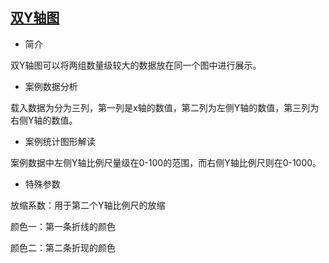 ## [双Y轴图](/basic/dual-y-axis)

- 简介

双Y轴图可以将两组数量级较大的数据放在同一个图中进行展示。

- 案例数据分析

载入数据为分为三列，第一列是x轴的数值，第二列为左侧Y轴的数值，第三列为右侧Y轴的数值。

- 案例统计图形解读

案例数据中左侧Y轴比例尺量级在0-100的范围，而右侧Y轴比例尺则在0-1000。

- 特殊参数

放缩系数：用于第二个Y轴比例尺的放缩

颜色一：第一条折线的颜色

颜色二：第二条折现的颜色



